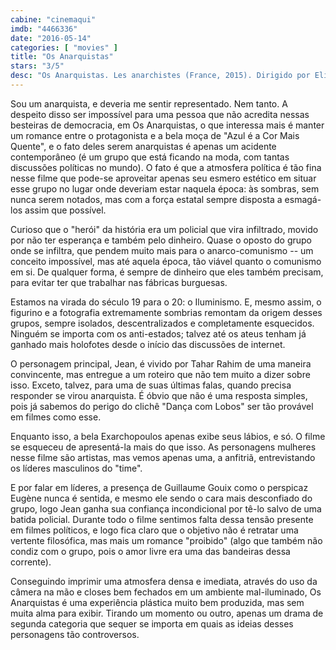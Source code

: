 ```yaml
---
cabine: "cinemaqui"
imdb: "4466336"
date: "2016-05-14"
categories: [ "movies" ]
title: "Os Anarquistas"
stars: "3/5"
desc: "Os Anarquistas. Les anarchistes (France, 2015). Dirigido por Elie Wajeman. Escrito por Gaëlle Macé, Elie Wajeman. Com Tahar Rahim, Adèle Exarchopoulos, Swann Arlaud, Guillaume Gouix, Karim Leklou, Sarah Le Picard, Cédric Kahn, Emilie de Preissac, Aurélia Poirier."
---
```

Sou um anarquista, e deveria me sentir representado. Nem tanto. A despeito disso ser impossível para uma pessoa que não acredita nessas besteiras de democracia, em Os Anarquistas, o que interessa mais é manter um romance entre o protagonista e a bela moça de "Azul é a Cor Mais Quente", e o fato deles serem anarquistas é apenas um acidente contemporâneo (é um grupo que está ficando na moda, com tantas discussões políticas no mundo). O fato é que a atmosfera política é tão fina nesse filme que pode-se aproveitar apenas seu esmero estético em situar esse grupo no lugar onde deveriam estar naquela época: às sombras, sem nunca serem notados, mas com a força estatal sempre disposta a esmagá-los assim que possível.

Curioso que o "herói" da história era um policial que vira infiltrado, movido por não ter esperança e também pelo dinheiro. Quase o oposto do grupo onde se infiltra, que pendem muito mais para o anarco-comunismo -- um conceito impossível, mas até aquela época, tão viável quanto o comunismo em si. De qualquer forma, é sempre de dinheiro que eles também precisam, para evitar ter que trabalhar nas fábricas burguesas.

Estamos na virada do século 19 para o 20: o Iluminismo. E, mesmo assim, o figurino e a fotografia extremamente sombrias remontam da origem desses grupos, sempre isolados, descentralizados e completamente esquecidos. Ninguém se importa com os anti-estados; talvez até os ateus tenham já ganhado mais holofotes desde o início das discussões de internet.

O personagem principal, Jean, é vivido por Tahar Rahim de uma maneira convincente, mas entregue a um roteiro que não tem muito a dizer sobre isso. Exceto, talvez, para uma de suas últimas falas, quando precisa responder se virou anarquista. É óbvio que não é uma resposta simples, pois já sabemos do perigo do clichê "Dança com Lobos" ser tão provável em filmes como esse.

Enquanto isso, a bela Exarchopoulos apenas exibe seus lábios, e só. O filme se esqueceu de apresentá-la mais do que isso. As personagens mulheres nesse filme são artistas, mas vemos apenas uma, a anfitriã, entrevistando os líderes masculinos do "time".

E por falar em líderes, a presença de Guillaume Gouix como o perspicaz Eugène nunca é sentida, e mesmo ele sendo o cara mais desconfiado do grupo, logo Jean ganha sua confiança incondicional por tê-lo salvo de uma batida policial. Durante todo o filme sentimos falta dessa tensão presente em filmes políticos, e logo fica claro que o objetivo não é retratar uma vertente filosófica, mas mais um romance "proibido" (algo que também não condiz com o grupo, pois o amor livre era uma das bandeiras dessa corrente).

Conseguindo imprimir uma atmosfera densa e imediata, através do uso da câmera na mão e closes bem fechados em um ambiente mal-iluminado, Os Anarquistas é uma experiência plástica muito bem produzida, mas sem muita alma para exibir. Tirando um momento ou outro, apenas um drama de segunda categoria que sequer se importa em quais as ideias desses personagens tão controversos.
